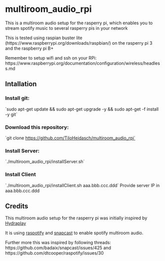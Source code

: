 # multiroom_audio_rpi

<p>This is a multiroom audio setup for the rasperry pi, which enables you to stream spotify music to several rasperry pis in your network</p>

<p>This is tested using raspian buster lite (https://www.raspberrypi.org/downloads/raspbian/) on the rasperry pi 3 and the raspberry pi B+</p>
<p>Remember to setup wifi and ssh on your RPi: https://www.raspberrypi.org/documentation/configuration/wireless/headless.md</p>

## Intallation
### Install git:
´sudo apt-get update && sudo apt-get upgrade -y && sudo apt-get -f install -y git´

### Download this repository:
´git clone https://github.com/TiloHeidasch/multiroom_audio_rpi´

### Install Server:
´./multiroom_audio_rpi/installServer.sh´

### Install Client
´./multiroom_audio_rpi/installClient.sh aaa.bbb.ccc.ddd´
Provide server IP in aaa.bbb.ccc.ddd

## Credits
<p>This multiroom audio setup for the rasperry pi was initially inspired by <a href='https://github.com/mariolukas/HydraPlay'>Hydraplay</a></p>

<p>It is using <a href='https://github.com/dtcooper/raspotify'>raspotify</a> and <a href='https://github.com/badaix/snapcast'>snapcast</a> to enable spotify multiroom audio.</p>

<p>Further more this was inspired by following threads: https://github.com/badaix/snapcast/issues/425 and https://github.com/dtcooper/raspotify/issues/30</p>
